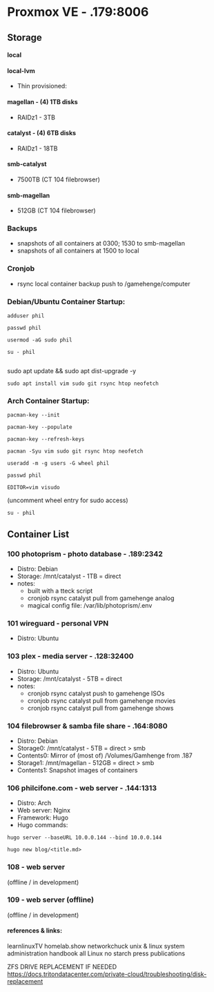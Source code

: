 # Proxmox VE - .179:8006

## Storage

#### local

#### local-lvm
- Thin provisioned:

#### magellan - (4) 1TB disks
- RAIDz1 - 3TB

#### catalyst - (4) 6TB disks
- RAIDz1 - 18TB

#### smb-catalyst 
- 7500TB (CT 104 filebrowser)
#### smb-magellan 
- 512GB (CT 104 filebrowser)

### Backups

- snapshots of all containers at 0300; 1530 to smb-magellan
- snapshots of all containers at 1500 to local

### Cronjob

- rsync local container backup push to /gamehenge/computer


### Debian/Ubuntu Container Startup:

```shell
adduser phil
```
```shell
passwd phil
```
```shell
usermod -aG sudo phil
```
```shell
su - phil
```
```shell
```
sudo apt update && sudo apt dist-upgrade -y
```shell
sudo apt install vim sudo git rsync htop neofetch
```

### Arch Container Startup:

```shell
pacman-key --init
```
```shell
pacman-key --populate
```
```shell
pacman-key --refresh-keys
```
```shell
pacman -Syu vim sudo git rsync htop neofetch
```
```shell
useradd -m -g users -G wheel phil
```
```shell
passwd phil
```
```shell
EDITOR=vim visudo 
```
(uncomment wheel entry for sudo access)

```shell
su - phil
```

## Container List

### 100 photoprism - photo database - .189:2342
- Distro: Debian
- Storage: /mnt/catalyst - 1TB = direct
- notes:
	- built with a tteck script
	- cronjob rsync catalyst pull from gamehenge analog
	- magical config file: /var/lib/photoprism/.env

### 101 wireguard - personal VPN
- Distro: Ubuntu


### 103 plex - media server - .128:32400 
- Distro: Ubuntu
- Storage: /mnt/catalyst - 5TB = direct
- notes:
	- cronjob rsync catalyst push to gamehenge ISOs
	- cronjob rsync catalyst pull from gamehenge movies
	- cronjob rsync catalyst pull from gamehenge shows

### 104 filebrowser & samba file share - .164:8080
- Distro: Debian
- Storage0: /mnt/catalyst - 5TB = direct > smb
- Contents0: Mirror of (most of) /Volumes/Gamhenge from .187
- Storage1: /mnt/magellan - 512GB = direct > smb
- Contents1: Snapshot images of containers


### 106 philcifone.com - web server - .144:1313
- Distro: Arch
- Web server: Nginx
- Framework: Hugo
- Hugo commands:
```shell
hugo server --baseURL 10.0.0.144 --bind 10.0.0.144
```
```shell
hugo new blog/<title.md>
```

### 108 - web server
(offline / in development)

### 109 - web server (offline)
(offline / in development)

#### references & links:
learnlinuxTV
homelab.show
networkchuck
unix & linux system administration handbook
all Linux no starch press publications

ZFS DRIVE REPLACEMENT IF NEEDED
https://docs.tritondatacenter.com/private-cloud/troubleshooting/disk-replacement
